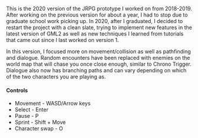 This is the 2020 version of the JRPG prototype I worked on from 2018-2019. After working on the previous version for about a year,
I had to stop due to graduate school work picking up. In 2020, after I graduated, I decided to restart the project with a clean slate,
trying to implement new features in the latest version of GML2 as well as new techniques I learned from tutorials that came out since
I last worked on version 1. 

In this version, I focused more on movement/collision as well as pathfinding and dialogue. Random encounters have been replaced with
enemies on the world map that will chase you once close enough, similar to Chrono Trigger. Dialogue also now has branching
paths and can vary depending on which of the two characters you are playing as.

<h4>Controls</h4>

* Movement - WASD/Arrow keys
* Select - Enter
* Pause - P
* Sprint - Shift + Move
* Character swap - O
